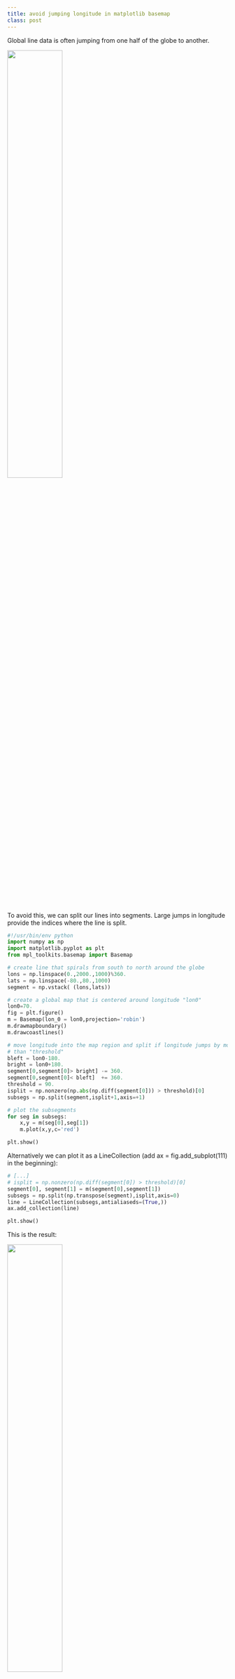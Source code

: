 ```yaml
---
title: avoid jumping longitude in matplotlib basemap
class: post
---
```



Global line data is often jumping from one half of the globe to another.

<img src="/images/posts/jumpinglines1.png" style="width:50%"></img>

To avoid this, we can split our lines into segments.
Large jumps in longitude provide the indices where the line is split.


```python
#!/usr/bin/env python
import numpy as np
import matplotlib.pyplot as plt
from mpl_toolkits.basemap import Basemap

# create line that spirals from south to north around the globe
lons = np.linspace(0.,2000.,1000)%360.
lats = np.linspace(-80.,80.,1000)
segment = np.vstack( (lons,lats))

# create a global map that is centered around longitude "lon0"
lon0=70.
fig = plt.figure()
m = Basemap(lon_0 = lon0,projection='robin')
m.drawmapboundary()
m.drawcoastlines()

# move longitude into the map region and split if longitude jumps by more
# than "threshold"
bleft = lon0-180.
bright = lon0+180.
segment[0,segment[0]> bright] -= 360.
segment[0,segment[0]< bleft]  += 360.
threshold = 90.
isplit = np.nonzero(np.abs(np.diff(segment[0])) > threshold)[0]
subsegs = np.split(segment,isplit+1,axis=+1)

# plot the subsegments
for seg in subsegs:
    x,y = m(seg[0],seg[1])
    m.plot(x,y,c='red')

plt.show()
```

Alternatively we can plot it as a LineCollection (add ax = fig.add_subplot(111) in the beginning):

```python
# [...]
# isplit = np.nonzero(np.diff(segment[0]) > threshold)[0]
segment[0], segment[1] = m(segment[0],segment[1])
subsegs = np.split(np.transpose(segment),isplit,axis=0)
line = LineCollection(subsegs,antialiaseds=(True,))
ax.add_collection(line)

plt.show()
```

This is the result:

<img src="/images/posts/jumpinglines2.png" style="width:50%"></img>
